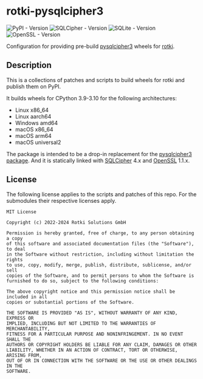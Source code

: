# rotki-pysqlcipher3

![PyPI - Version](https://img.shields.io/pypi/v/rotki-pysqlcipher3)
![SQLCipher - Version](https://img.shields.io/badge/SQLCipher-v4.5.3-green)
![SQLite - Version](https://img.shields.io/badge/SQLite-3.39.4-green)
![OpenSSL - Version](https://img.shields.io/badge/OpenSSL-3.0.15-green)



Configuration for providing pre-build [pysqlcipher3](https://github.com/rigglemania/pysqlcipher3) wheels for [rotki](https://github.com/rotki/rotki).

## Description

This is a collections of patches and scripts to build wheels for rotki and publish them on PyPI.

It builds wheels for CPython 3.9-3.10 for the following architectures:

- Linux x86_64
- Linux aarch64
- Windows amd64
- macOS x86_64
- macOS arm64
- macOS universal2

The package is intended to be a drop-in replacement for the [pysqlcipher3 package](https://pypi.org/project/pysqlcipher3/).
And it is statically linked with [SQLCipher](https://github.com/sqlcipher/sqlcipher) 4.x and [OpenSSL](https://github.com/openssl/openssl) 1.1.x.

## License
The following license applies to the scripts and patches of this repo. 
For the submodules their respective licenses apply.

```
MIT License

Copyright (c) 2022-2024 Rotki Solutions GmbH

Permission is hereby granted, free of charge, to any person obtaining a copy
of this software and associated documentation files (the "Software"), to deal
in the Software without restriction, including without limitation the rights
to use, copy, modify, merge, publish, distribute, sublicense, and/or sell
copies of the Software, and to permit persons to whom the Software is
furnished to do so, subject to the following conditions:

The above copyright notice and this permission notice shall be included in all
copies or substantial portions of the Software.

THE SOFTWARE IS PROVIDED "AS IS", WITHOUT WARRANTY OF ANY KIND, EXPRESS OR
IMPLIED, INCLUDING BUT NOT LIMITED TO THE WARRANTIES OF MERCHANTABILITY,
FITNESS FOR A PARTICULAR PURPOSE AND NONINFRINGEMENT. IN NO EVENT SHALL THE
AUTHORS OR COPYRIGHT HOLDERS BE LIABLE FOR ANY CLAIM, DAMAGES OR OTHER
LIABILITY, WHETHER IN AN ACTION OF CONTRACT, TORT OR OTHERWISE, ARISING FROM,
OUT OF OR IN CONNECTION WITH THE SOFTWARE OR THE USE OR OTHER DEALINGS IN THE
SOFTWARE.
```
